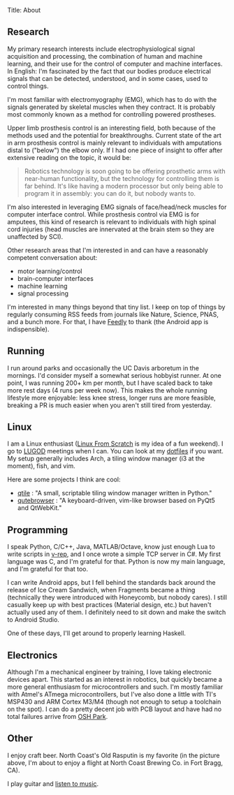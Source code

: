 Title: About

## Research

My primary research interests include electrophysiological signal acquisition
and processing, the combination of human and machine learning, and their use
for the control of computer and machine interfaces. In English: I'm fascinated
by the fact that our bodies produce electrical signals that can be detected,
understood, and in some cases, used to control things.

I'm most familiar with electromyography (EMG), which has to do with the signals
generated by skeletal muscles when they contract. It is probably most commonly
known as a method for controlling powered prostheses.

Upper limb prosthesis control is an interesting field, both because of the
methods used and the potential for breakthroughs. Current state of the art in
arm prosthesis control is mainly relevant to individuals with amputations
distal to ("below") the elbow only. If I had one piece of insight to offer
after extensive reading on the topic, it would be:

> Robotics technology is soon going to be offering prosthetic arms with
> near-human functionality, but the technology for controlling them is far
> behind. It's like having a modern processor but only being able to program it
> in assembly: you can do it, but nobody wants to.

I'm also interested in leveraging EMG signals of face/head/neck muscles for
computer interface control. While prosthesis control via EMG is for amputees,
this kind of research is relevant to individuals with high spinal cord injuries
(head muscles are innervated at the brain stem so they are unaffected by SCI).

Other research areas that I'm interested in and can have a reasonably competent
conversation about:

* motor learning/control
* brain-computer interfaces
* machine learning
* signal processing

I'm interested in many things beyond that tiny list. I keep on top of things by
regularly consuming RSS feeds from journals like Nature, Science, PNAS, and
a bunch more. For that, I have [Feedly](https://feedly.com) to thank (the
Android app is indispensible).


## Running

I run around parks and occasionally the UC Davis arboretum in the mornings. I'd
consider myself a somewhat serious hobbyist runner. At one point, I was running
200+ km per month, but I have scaled back to take more rest days (4 runs per
week now). This makes the whole running lifestyle more enjoyable: less knee
stress, longer runs are more feasible, breaking a PR is much easier when you
aren't still tired from yesterday.

## Linux

I am a Linux enthusiast ([Linux From Scratch](http://www.linuxfromscratch.org/)
is my idea of a fun weekend). I go to [LUGOD](http://www.lugod.org/) meetings
when I can. You can look at my [dotfiles](http://github.com/ixjlyons/dotfiles)
if you want. My setup generally includes Arch, a tiling window manager (i3 at
the moment), fish, and vim.

Here are some projects I think are cool:

* [qtile](https://github.com/qtile/qtile) : "A small, scriptable tiling window
  manager written in Python."
* [qutebrowser](https://github.com/The-Compiler/qutebrowser) : "A
  keyboard-driven, vim-like browser based on PyQt5 and QtWebKit."

## Programming

I speak Python, C/C++, Java, MATLAB/Octave, know just enough Lua to write
scripts in [v-rep](http://www.v-rep.eu/), and I once wrote a simple TCP server
in C#. My first language was C, and I'm grateful for that. Python is now my
main language, and I'm grateful for that too.

I can write Android apps, but I fell behind the standards back around the
release of Ice Cream Sandwich, when Fragments became a thing (technically they
were introduced with Honeycomb, but nobody cares). I still casually keep up
with best practices (Material design, etc.) but haven't actually used any of
them. I definitely need to sit down and make the switch to Android Studio.

One of these days, I'll get around to properly learning Haskell.

## Electronics

Although I'm a mechanical engineer by training, I love taking electronic
devices apart. This started as an interest in robotics, but quickly became
a more general enthusiasm for microcontrollers and such. I'm mostly familiar
with Atmel's ATmega microcontrollers, but I've also done a little with TI's
MSP430 and ARM Cortex M3/M4 (though not enough to setup a toolchain on the
spot). I can do a pretty decent job with PCB layout and have had no total
failures arrive from [OSH Park](https://oshpark.com/).

## Other

I enjoy craft beer. North Coast's Old Rasputin is my favorite (in the picture
above, I'm about to enjoy a flight at North Coast Brewing Co. in Fort Bragg,
CA).

I play guitar and [listen to music](http://www.last.fm/user/Vorsorken).
